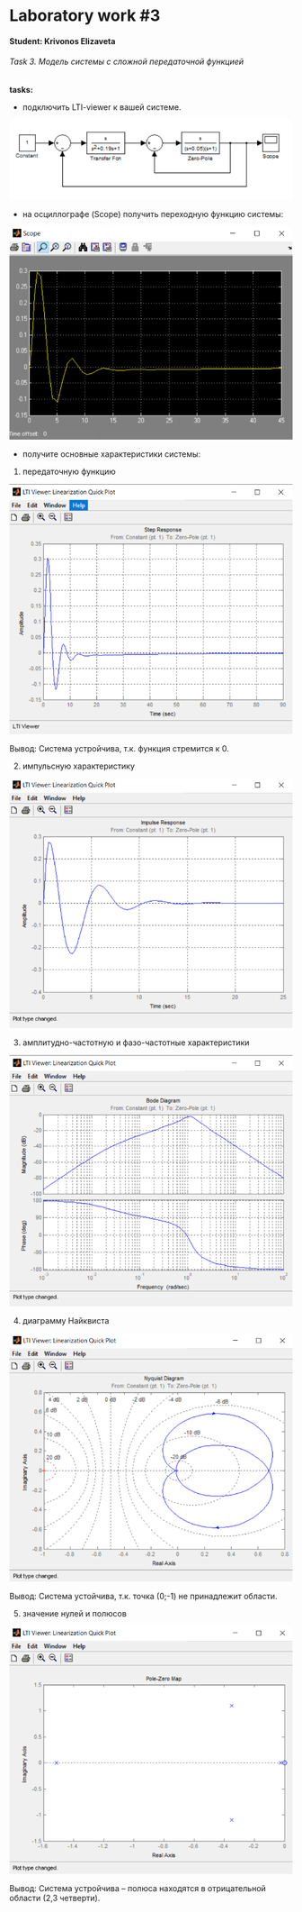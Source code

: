 # Laboratory work #3

#### Student: Krivonos Elizaveta

###### Task 3. Модель системы с сложной передаточной функцией 

<b>tasks:</b>

- подключить LTI-viewer к вашей системе.

<p align="center">
    <img src="images/scheme.png" >
</p>

- на осциллографе (Scope) получить переходную функцию системы:

<p align="center">
    <img src="images/scope.PNG" >
</p>

- получите основные характеристики системы:
1) передаточную функцию
<p align="center">
    <img src="images/step.PNG" >
</p>

Вывод: Система устройчива, т.к. функция стремится к 0.

2) импульсную характеристику
<p align="center">
    <img src="images/impulse.PNG" >
</p>

3) амплитудно-частотную и фазо-частотные характеристики
<p align="center">
    <img src="images/bode.PNG" >
</p>

4) диаграмму Найквиста
<p align="center">
    <img src="images/nekv.PNG" >
</p>

Вывод: Система устойчива, т.к. точка (0;-1) не принадлежит области.

5) значение нулей и полюсов

<p align="center">
    <img src="images/zero.PNG" >
</p>

Вывод: Система устройчива – полюса находятся в отрицательной области (2,3 четверти).
